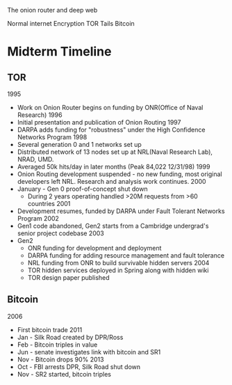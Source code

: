 The onion router and deep web

Normal internet
Encryption
TOR
Tails
Bitcoin

# Midterm Timeline
## TOR
1995
* Work on Onion Router begins on funding by ONR(Office of Naval Research)
1996
* Initial presentation and publication of Onion Routing
1997
* DARPA adds funding for "robustness" under the High Confidence Networks Program
1998
* Several generation 0 and 1 networks set up
* Distributed network of 13 nodes set up at NRL(Naval Research Lab), NRAD, UMD.
* Averaged 50k hits/day in later months (Peak 84,022 12/31/98)
1999
* Onion Routing development suspended - no new funding, most original developers left NRL. Research and analysis work continues.
2000
* January - Gen 0 proof-of-concept shut down
    * During 2 years operating handled >20M requests from >60 countries
2001
* Development resumes, funded by DARPA under Fault Tolerant Networks Program
2002
* Gen1 code abandoned, Gen2 starts  from a Cambridge undergrad's senior project codebase
2003
* Gen2
    * ONR funding for development and deployment
    * DARPA funding for adding resource management and fault tolerance
    * NRL funding from ONR to build survivable hidden servers
2004
    * TOR hidden services deployed in Spring along with hidden wiki
    * TOR design paper published

## Bitcoin
2006
* First bitcoin trade
2011
* Jan - Silk Road created by DPR/Ross
* Feb - Bitcoin triples in value
* Jun - senate investigates link with bitcoin and SR1
* Nov - Bitcoin drops 90%
2013
* Oct - FBI arrests DPR, Silk Road shut down
* Nov - SR2 started, bitcoin triples

